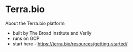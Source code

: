 # Terra.bio

About the Terra.bio platform 
- built by The Broad Institute and Verily
- runs on GCP
- start here - https://terra.bio/resources/getting-started/